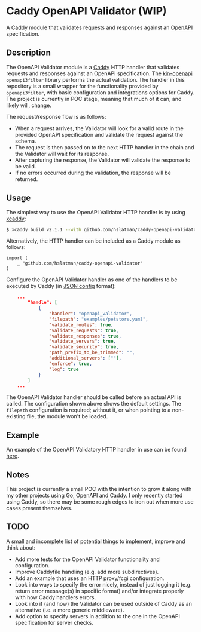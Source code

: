 # Caddy OpenAPI Validator (WIP)

A [Caddy](https://caddyserver.com/) module that validates requests and responses against an [OpenAPI](https://www.openapis.org/) specification.

## Description

The OpenAPI Validator module is a [Caddy](https://caddyserver.com/) HTTP handler that validates requests and responses against an OpenAPI specification.
The [kin-openapi](https://github.com/getkin/kin-openapi) `openapi3filter` library performs the actual validation.
The handler in this repository is a small wrapper for the functionality provided by `openapi3filter`, with basic configuration and integrations options for Caddy. 
The project is currently in POC stage, meaning that much of it can, and likely will, change.

The request/response flow is as follows:

* When a request arrives, the Validator will look for a valid route in the provided OpenAPI specification and validate the request against the schema.
* The request is then passed on to the next HTTP handler in the chain and the Validator will wait for its response.
* After capturing the response, the Validator will validate the response to be valid.
* If no errors occurred during the validation, the response will be returned.

## Usage

The simplest way to use the OpenAPI Validator HTTP handler is by using [xcaddy](https://github.com/caddyserver/xcaddy):

```bash
$ xcaddy build v2.1.1 --with github.com/hslatman/caddy-openapi-validator
```

Alternatively, the HTTP handler can be included as a Caddy module as follows:

```golang
import (
	_ "github.com/hslatman/caddy-openapi-validator"
)
```

Configure the OpenAPI Validator handler as one of the handlers to be executed by Caddy (in [JSON config](https://caddyserver.com/docs/json/) format):

```json
    ...
        "handle": [
            {
                "handler": "openapi_validator",
                "filepath": "examples/petstore.yaml",
                "validate_routes": true,
                "validate_requests": true,
                "validate_responses": true,
                "validate_servers": true,
                "validate_security": true,
                "path_prefix_to_be_trimmed": "",
                "additional_servers": [""],
                "enforce": true,
                "log": true
            }
        ]
    ...
```

The OpenAPI Validator handler should be called before an actual API is called.
The configuration shown above shows the default settings.
The `filepath` configuration is required; without it, or when pointing to a non-existing file, the module won't be loaded.

## Example

An example of the OpenAPI Validatory HTTP handler in use can be found [here](https://github.com/hslatman/caddy-openapi-validator-example).

## Notes

This project is currently a small POC with the intention to grow it along with my other projects using Go, OpenAPI and Caddy.
I only recently started using Caddy, so there may be some rough edges to iron out when more use cases present themselves.

## TODO

A small and incomplete list of potential things to implement, improve and think about:

* Add more tests for the OpenAPI Validator functionality and configuration.
* Improve Caddyfile handling (e.g. add more subdirectives).
* Add an example that uses an HTTP proxy/fcgi configuration.
* Look into ways to specify the error nicely, instead of just logging it (e.g. return error message(s) in specific format) and/or integrate properly with how Caddy handlers errors.
* Look into if (and how) the Validator can be used outside of Caddy as an alternative (i.e. a more generic middleware).
* Add option to specify servers in addition to the one in the OpenAPI specification for server checks.
